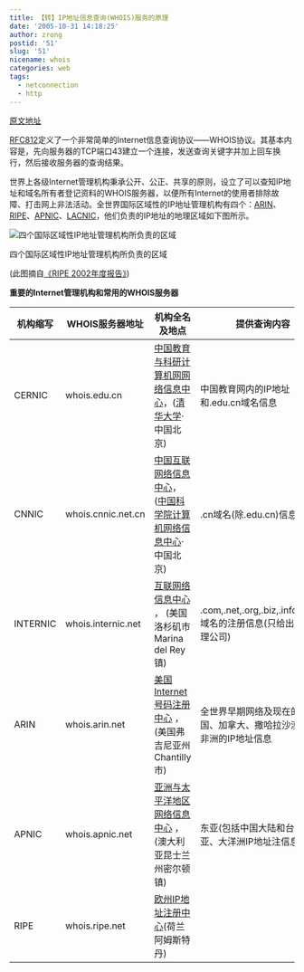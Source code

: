 ```yaml
---
title: 【转】IP地址信息查询(WHOIS)服务的原理
date: '2005-10-31 14:18:25'
author: zrong
postid: '51'
slug: '51'
nicename: whois
categories: web
tags:
  - netconnection
  - http
---
```


[原文地址](http://www.intron.ac/technique/whois.html)

[RFC812](http://ftp.intron.ac/RFC/rfc812.txt)定义了一个非常简单的Internet信息查询协议——WHOIS协议。其基本内容是，先向服务器的TCP端口43建立一个连接，发送查询关键字并加上回车换行，然后接收服务器的查询结果。  

世界上各级Internet管理机构秉承公开、公正、共享的原则，设立了可以查知IP地址和域名所有者登记资料的WHOIS服务器，以便所有Internet的使用者排除故障、打击网上非法活动。全世界国际区域性的IP地址管理机构有四个：[ARIN](http://www.arin.net/)、[RIPE](http://www.ripe.net/)、[APNIC](http://www.apnic.net/)、[LACNIC](http://lacnic.net/)，他们负责的IP地址的地理区域如下图所示。

<!--more-->

![四个国际区域性IP地址管理机构所负责的区域](/uploads/2005/rir.jpg)  

四个国际区域性IP地址管理机构所负责的区域  

(此图摘自[《RIPE 2002年度报告》](http://www.ripe.net/ripe/docs/ar2002.html))  

**重要的Internet管理机构和常用的WHOIS服务器**

|机构缩写| WHOIS服务器地址| 机构全名及地点| 提供查询内容|
|----|----|----|----|
|CERNIC| whois.edu.cn| [中国教育与科研计算机网网络信息中心](http://www.nic.edu.cn/)，([清华大学](http://www.tsinghua.edu.cn/)·中国北京)|中国教育网内的IP地址和.edu.cn域名信息|
|CNNIC| whois.cnnic.net.cn| [中国互联网络信息中心](http://www.cnnic.net.cn/)，([中国科学院计算机网络信息中心](http://www.cnic.ac.cn/)·中国北京)| .cn域名(除.edu.cn)信息|
|INTERNIC| whois.internic.net| [互联网络信息中心](http://www.internic.net/) ， (美国洛杉矶市Marina del Rey镇)| .com,.net,.org,.biz,.info,.name 域名的注册信息(只给出注册代理公司)|
|ARIN| whois.arin.net| [美国Internet号码注册中心](http://www.arin.net/) ， (美国弗吉尼亚州Chantilly市)|全世界早期网络及现在的美国、加拿大、撒哈拉沙漠以南非洲的IP地址信息|
|APNIC | whois.apnic.net| [亚洲与太平洋地区网络信息中心](http://www.apnic.net/)  ，(澳大利亚昆士兰州密尔顿镇)|东亚(包括中国大陆和台湾)、南亚、大洋洲IP地址注信息|
|RIPE| whois.ripe.net| [欧州IP地址注册中心](http://www.ripe.net/)(荷兰阿姆斯特丹)||

